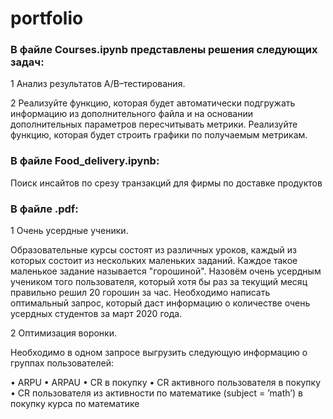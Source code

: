 # portfolio
### В файле Courses.ipynb представлены решения следующих задач:

1 Анализ результатов A/B–тестирования.

2 Реализуйте функцию, которая будет автоматически подгружать информацию из дополнительного файла и на основании дополнительных параметров пересчитывать метрики.
Реализуйте функцию, которая будет строить графики по получаемым метрикам.


### В файле Food_delivery.ipynb:

Поиск инсайтов по срезу транзакций для фирмы по доставке продуктов


### В файле .pdf:

1 Очень усердные ученики.

Образовательные курсы состоят из различных уроков, каждый из которых состоит из нескольких маленьких заданий. Каждое такое маленькое 
задание называется "горошиной".
Назовём очень усердным учеником того пользователя, который хотя бы раз за текущий месяц правильно решил 20 горошин за час.
Необходимо написать оптимальный запрос, который даст информацию о количестве очень усердных студентов за март 2020 года.

2 Оптимизация воронки.

Необходимо в одном запросе выгрузить следующую информацию о группах пользователей:

•	ARPU 
•	ARPAU 
•	CR в покупку 
•	СR активного пользователя в покупку 
•	CR пользователя из активности по математике (subject = ’math’) в покупку курса по математике
